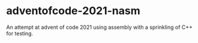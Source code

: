 # adventofcode-2021-nasm

An attempt at advent of code 2021 using assembly with a sprinkling of C++ for testing.

